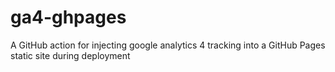 # ga4-ghpages
A GitHub action for injecting google analytics 4 tracking into a GitHub Pages static site during deployment
